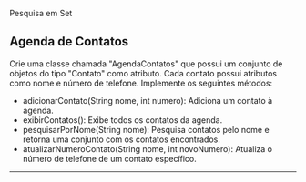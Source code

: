 Pesquisa em Set
## Agenda de Contatos

Crie uma classe chamada "AgendaContatos" que possui um conjunto de objetos do tipo "Contato" como atributo. Cada contato possui atributos como nome e número de telefone. Implemente os seguintes métodos:

+ adicionarContato(String nome, int numero): Adiciona um contato à agenda.
+ exibirContatos(): Exibe todos os contatos da agenda.
+ pesquisarPorNome(String nome): Pesquisa contatos pelo nome e retorna uma conjunto com os contatos encontrados.
+ atualizarNumeroContato(String nome, int novoNumero): Atualiza o número de telefone de um contato específico.

---